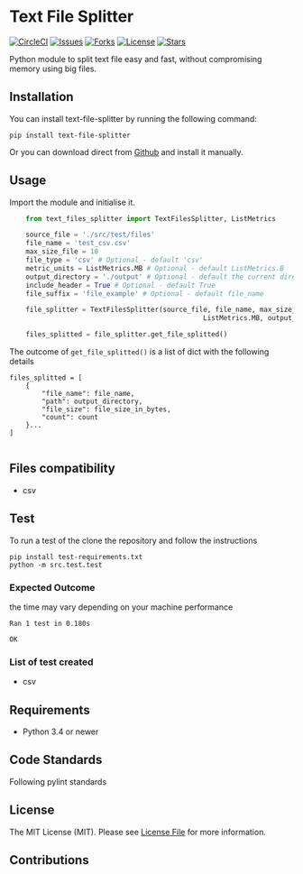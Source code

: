 # Text File Splitter

[![CircleCI](https://img.shields.io/circleci/build/github/juancarlosjr97/text-file-splitter/master?token=4c2bb611baecd30d6be4a947f488dc8791ffa92d)](https://img.shields.io/circleci/build/github/juancarlosjr97/text-file-splitter/master?token=4c2bb611baecd30d6be4a947f488dc8791ffa92d)
[![Issues](https://img.shields.io/github/issues/juancarlosjr97/text-file-splitter)](https://img.shields.io/github/issues/juancarlosjr97/text-file-splitter)
[![Forks](https://img.shields.io/github/forks/juancarlosjr97/text-file-splitter)](https://img.shields.io/github/forks/juancarlosjr97/text-file-splitter)
[![License](https://img.shields.io/github/license/juancarlosjr97/text-file-splitter)](https://img.shields.io/github/license/juancarlosjr97/text-file-splitter)
[![Stars](https://img.shields.io/github/stars/juancarlosjr97/text-file-splitter)](https://img.shields.io/github/stars/juancarlosjr97/text-file-splitter)

Python module to split text file easy and fast, without compromising memory using big files.

## Installation

You can install text-file-splitter by running the following command:

    pip install text-file-splitter

Or you can download direct from [Github](https://github.com/juancarlosjr97/text-file-splitter) and install it manually.

## Usage

Import the module and initialise it.

```python
    from text_files_splitter import TextFilesSplitter, ListMetrics

    source_file = './src/test/files'
    file_name = 'test_csv.csv'
    max_size_file = 10
    file_type = 'csv' # Optional - default 'csv'
    metric_units = ListMetrics.MB # Optional - default ListMetrics.B
    output_directory = './output' # Optional - default the current directory
    include_header = True # Optional - default True
    file_suffix = 'file_example' # Optional - default file_name

    file_splitter = TextFilesSplitter(source_file, file_name, max_size_file, file_type,
                                                ListMetrics.MB, output_directory, include_header, file_suffix)

    files_splitted = file_splitter.get_file_splitted()
```

The outcome of `get_file_splitted()` is a list of dict with the following details

```
files_splitted = [
    {
        "file_name": file_name,
        "path": output_directory,
        "file_size": file_size_in_bytes,
        "count": count
    }...
]


```

## Files compatibility

- csv

## Test

To run a test of the clone the repository and follow the instructions

    pip install test-requirements.txt
    python -m src.test.test

### Expected Outcome

the time may vary depending on your machine performance

```
Ran 1 test in 0.180s

OK
```

### List of test created

- csv

## Requirements

- Python 3.4 or newer

## Code Standards

Following pylint standards

## License

The MIT License (MIT). Please see [License File](https://github.com/) for more information.

## Contributions
